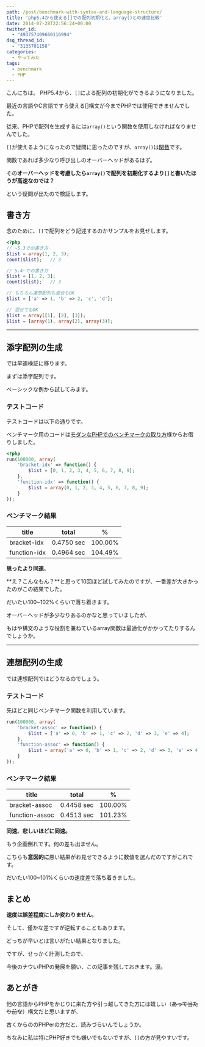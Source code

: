 ```yaml
---
path: /post/benchmark-with-syntax-and-language-structure/
title: 'php5.4から使える[]での配列初期化と、array()との速度比較'
date: 2014-07-28T22:56:24+00:00
twitter_id:
  - "493757409660116994"
dsq_thread_id:
  - "3135701158"
categories:
  - やってみた
tags:
  - benchmark
  - PHP
---
```

こんにちは。 PHP5.4から、`[]`による配列の初期化ができるようになりました。

最近の言語やC言語ですら使える[]構文が今までPHPでは使用できませんでした。
  
従来、PHPで配列を生成するには`array()`という関数を使用しなければなりませんでした。

`[]`が使えるようになったので疑問に思ったのですが、`array()`は[関数](http://php.net/manual/ja/function.array.php)です。

関数であれば多少なり呼び出しのオーバーヘッドがあるはず。
  
その**オーバーヘッドを考慮したら`array()`で配列を初期化するより`[]`と書いたほうが高速なのでは？**

という疑問が出たので検証します。



<!--more-->



書き方
----------------------------------------


念のために、`[]`で配列をどう記述するのかサンプルをお見せします。

```php
<?php
// ~5.3での書き方
$list = array(1, 2, 3);
count($list);   // 3

// 5.4~での書き方
$list = [1, 2, 3];
count($list);   // 3

// もちろん連想配列も混合もOK
$list = ['a' => 1, 'b' => 2, 'c', 'd'];

// 混ぜてもOK
$list = array([1], [2], [3]);
$list = [array(1), array(2), array(3)];
```


* * *

添字配列の生成
----------------------------------------


では早速検証に移ります。

まずは添字配列です。
  
ベーシックな例から試してみます。

### テストコード

テストコードは以下の通りです。

ベンチマーク用のコードは[モダンなPHPでのベンチマークの取り方](http://d.hatena.ne.jp/do_aki/20100202/1265126448)様からお借りしました。

```php
<?php
run(100000, array(
    'bracket-idx' => function() {
        $list = [0, 1, 2, 3, 4, 5, 6, 7, 8, 9];
    },
    'function-idx' => function() {
        $list = array(0, 1, 2, 3, 4, 5, 6, 7, 8, 9);
    }
));
```


### ベンチマーク結果

| title        | total      | %       |
| ------------ | ---------- | ------- |
| bracket-idx  | 0.4750 sec | 100.00% |
| function-idx | 0.4964 sec | 104.49% |

**思ったより同速**。

**え？こんなもん？**と思って10回ほど試してみたのですが、一番差が大きかったのがこの結果でした。
  
だいたい100~102%くらいで落ち着きます。

オーバーヘッドが多少なりあるのかなと思っていましたが、
  
もはや構文のような役割を兼ねているarray関数は最適化がかかってたりするんでしょうか。

* * *

連想配列の生成
----------------------------------------


では連想配列ではどうなるのでしょう。

### テストコード

先ほどと同じベンチマーク関数を利用しています。

```php
run(100000, array(
    'bracket-assoc' => function() {
        $list = ['a' => 0, 'b' => 1, 'c' => 2, 'd' => 3, 'e' => 4];
    },
    'function-assoc' => function() {
        $list = array('a' => 0, 'b' => 1, 'c' => 2, 'd' => 3, 'e' => 4);
    }
));
```


### ベンチマーク結果

| title          | total      | %       |
| -------------- | ---------- | ------- |
| bracket-assoc  | 0.4458 sec | 100.00% |
| function-assoc | 0.4513 sec | 101.23% |

**同速**。**悲しいほどに同速。**
  
もう企画倒れです。何の差も出ません。

こちらも**意図的に**悪い結果がお見せできるように数値を選んだのですがこれです。
  
だいたい100~101%くらいの速度差で落ち着きました。

まとめ
----------------------------------------


**速度は誤差程度にしか変わりません**。
  
そして、僅かな差ですが逆転することもあります。

どっちが早いとは言いがたい結果となりました。

ですが、せっかく計測したので、
  
今後のナウいPHPの発展を願い、この記事を残しておきます。涙。

あとがき
----------------------------------------


他の言語からPHPをかじりに来た方や引っ越してきた方には嬉しい（<del>あって当たり前な</del>）構文だと思いますが、
  
古くからののPHPerの方だと、読みづらいんでしょうか。

ちなみに私は特にPHP好きでも嫌いでもないですが、`[]`の方が見やすいです。

<div style="font-size:0px;height:0px;line-height:0px;margin:0;padding:0;clear:both">
</div>